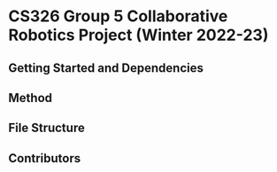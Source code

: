 # CS326 Group 5 Collaborative Robotics Project (Winter 2022-23)

## Getting Started and Dependencies

## Method

## File Structure

## Contributors
